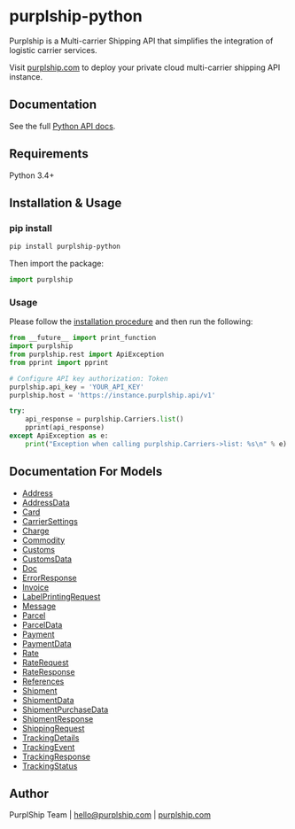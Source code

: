 # purplship-python

Purplship is a Multi-carrier Shipping API that simplifies the integration of logistic carrier services.

Visit [purplship.com](https://purplship.com) to deploy your private cloud multi-carrier shipping API instance.

## Documentation

See the full [Python API docs](https://docs.purplship.com/#/guide).

## Requirements

Python 3.4+

## Installation & Usage

### pip install

```sh
pip install purplship-python
```

Then import the package:

```python
import purplship
```

### Usage

Please follow the [installation procedure](#installation--usage) and then run the following:

```python
from __future__ import print_function
import purplship
from purplship.rest import ApiException
from pprint import pprint

# Configure API key authorization: Token
purplship.api_key = 'YOUR_API_KEY'
purplship.host = 'https://instance.purplship.api/v1'

try:
    api_response = purplship.Carriers.list()
    pprint(api_response)
except ApiException as e:
    print("Exception when calling purplship.Carriers->list: %s\n" % e)

```

## Documentation For Models

- [Address](docs/Address.md)
- [AddressData](docs/AddressData.md)
- [Card](docs/Card.md)
- [CarrierSettings](docs/CarrierSettings.md)
- [Charge](docs/Charge.md)
- [Commodity](docs/Commodity.md)
- [Customs](docs/Customs.md)
- [CustomsData](docs/CustomsData.md)
- [Doc](docs/Doc.md)
- [ErrorResponse](docs/ErrorResponse.md)
- [Invoice](docs/Invoice.md)
- [LabelPrintingRequest](docs/LabelPrintingRequest.md)
- [Message](docs/Message.md)
- [Parcel](docs/Parcel.md)
- [ParcelData](docs/ParcelData.md)
- [Payment](docs/Payment.md)
- [PaymentData](docs/PaymentData.md)
- [Rate](docs/Rate.md)
- [RateRequest](docs/RateRequest.md)
- [RateResponse](docs/RateResponse.md)
- [References](docs/References.md)
- [Shipment](docs/Shipment.md)
- [ShipmentData](docs/ShipmentData.md)
- [ShipmentPurchaseData](docs/ShipmentPurchaseData.md)
- [ShipmentResponse](docs/ShipmentResponse.md)
- [ShippingRequest](docs/ShippingRequest.md)
- [TrackingDetails](docs/TrackingDetails.md)
- [TrackingEvent](docs/TrackingEvent.md)
- [TrackingResponse](docs/TrackingResponse.md)
- [TrackingStatus](docs/TrackingStatus.md)

## Author

PurplShip Team | hello@purplship.com | [purplship.com](https://purplship.com)

